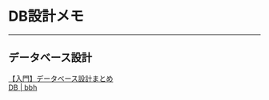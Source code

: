 # DB設計メモ

---

## データベース設計

[【入門】データベース設計まとめ](https://qiita.com/KNR109/items/5d4a1954f3e8fd8eaae7)  
[DB | bbh](https://bbh.bz/category/database/)  
